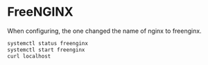 # FreeNGINX

When configuring, the one changed the name of nginx to freenginx.
```sh
systemctl status freenginx
systemctl start freenginx
curl localhost
```
